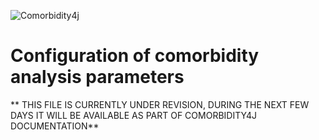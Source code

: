 ![Comorbidity4j](/img/logo.png)
<h1>Configuration of comorbidity analysis parameters</h1>
  
** THIS FILE IS CURRENTLY UNDER REVISION, DURING THE NEXT FEW DAYS IT WILL BE AVAILABLE AS PART OF COMORBIDITY4J DOCUMENTATION**  
  
  
